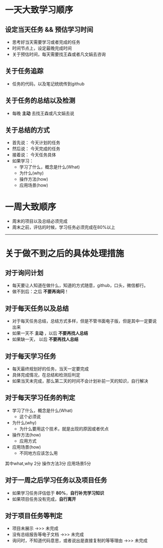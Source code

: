 # 一天大致学习顺序

## 设定当天任务 && 预估学习时间
* 思考好当天需要学习或者完成的任务
* 时间节点上，设定最晚完成时间
* 关于预估时间，每天需要找王森或者凡文娟去咨询

## 关于任务追踪
* 任务的代码，以及笔记统统传到github

## 关于任务的总结以及检测
* 每晚 **主动** 去找王森或凡文娟去说

## 关于总结的方式
* 首先说： 今天计划的任务
* 然后说： 今天完成的任务
* 接着说： 今天任务具体
* 如果学习：
  * 学习了什么，概念是什么(What)
  * 为什么(why)
  * 操作方法(how)
  * 应用场景(how)

# 一周大致顺序
* 周末的项目以及总结必须完成
* 周末之前，评估的时候，学习任务必须完成在80%以上

---
# 关于做不到之后的具体处理措施
## 对于询问计划
* 每天要让人知道在做什么，知道的方式随意，github，口头，微信都行。
* 做不到后：之后 **不要再询问**！

## 对于每天任务以及总结
* 对于每天任务总结，总结方式多样，但是不管书面电子版，但是其中一定要说出来
* 如果一天不 **主动** ，以后 **不要再找人总结**
* 如果缺一天， 以后 **不要再找人总结**

## 对于每天学习任务
* 每天最终规划好的任务，当天一定要完成
* 具体完成情况，在总结和检测后判定
* 如果当天未完成，那么第二天的时间不会计划补前一天的知识，自行解决

## 对于每天学习任务的判定
* 学习了什么，概念是什么(What)
  * 这个必须说  
* 为什么(why)
  * 为什么要用这个技术，就是出现的原因或者优点
* 操作方法(how)
  * 应用方式
* 应用场景(how)
  * 不同地方应该怎么用

其中what,why 2分  操作方法3分  应用场景5分

## 对于一周之后学习任务以及项目任务
* 如果学习任务评估低于 **80%**，**自行补充学习知识**
* 如果项目任务没有完成，**自行离开**

## 对于项目任务等判定
* 项目未展示 ->>> 未完成
* 没有总结报告等电子文档 ->>> 未完成
* 询问时，不知道代码意思，或者说出是直接复制的等等理由  ->>> 未完成
